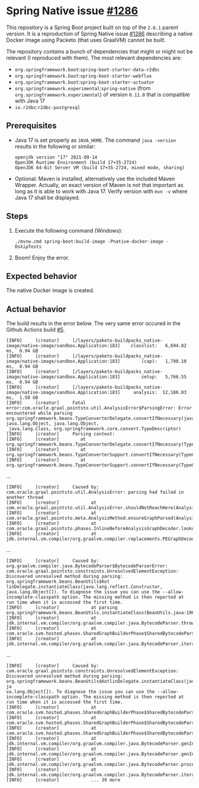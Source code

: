 # Spring Native issue [#1286](https://github.com/spring-projects-experimental/spring-native/issues/1286)

This repository is a Spring Boot project built on top of the `2.6.1` parent version. 
It is a reproduction of Spring Native issue [#1286](https://github.com/spring-projects-experimental/spring-native/issues/1286) describing a native Docker image using Packeto (that uses GraalVM) cannot be built. 

The repository contains a bunch of dependencies that might or might not be relevant (I reproduced with them). The most relevant dependencies are:
- `org.springframework.boot`:`spring-boot-starter-data-r2dbc`
- `org.springframework.boot`:`spring-boot-starter-webflux`
- `org.springframework.boot`:`spring-boot-starter-actuator`
- `org.springframework.experimental`:`spring-native` (from `org.springframework.experimental`) of version `0.11.0` that is compatible with Java 17
- `io.r2dbc`:`r2dbc-postgresql`

## Prerequisites
- Java 17 is set properly as `JAVA_HOME`. The command `java -version` results in the following or similar:

   ```
   openjdk version "17" 2021-09-14
   OpenJDK Runtime Environment (build 17+35-2724)
   OpenJDK 64-Bit Server VM (build 17+35-2724, mixed mode, sharing)
   ```
- Optional: Maven is installed, alternatively use the included Maven Wrapper. 
Actually, an exact version of Maven is not that important as long as it is able to work with Java 17. 
Verify version with `mvn -v` where Java 17 shall be displayed.

## Steps
1. Execute the following command (Windows):
   ```
   ./mvnw.cmd spring-boot:build-image -Pnative-docker-image -DskipTests
   ```
2. Boom! Enjoy the error.

## Expected behavior

The native Docker image is created.

## Actual behavior

The build results in the error below. The very same error occured in the Github Actions build [#5](https://github.com/Nikolas-Charalambidis/spring-native-1286/runs/4494241258?check_suite_focus=true).

```
[INFO]     [creator]     [/layers/paketo-buildpacks_native-image/native-image/sandbox.Application:183]    classlist:   6,694.82 ms,  0.94 GB
[INFO]     [creator]     [/layers/paketo-buildpacks_native-image/native-image/sandbox.Application:183]        (cap):   1,798.10 ms,  0.94 GB
[INFO]     [creator]     [/layers/paketo-buildpacks_native-image/native-image/sandbox.Application:183]        setup:   5,766.55 ms,  0.94 GB
[INFO]     [creator]     [/layers/paketo-buildpacks_native-image/native-image/sandbox.Application:183]     analysis:  12,186.03 ms,  1.50 GB
[INFO]     [creator]     Fatal error:com.oracle.graal.pointsto.util.AnalysisError$ParsingError: Error encountered while parsing org.springframework.beans.TypeConverterDelegate.convertIfNecessary(java.lang.String, java.lang.Object, java.lang.Object,
 java.lang.Class, org.springframework.core.convert.TypeDescriptor)
[INFO]     [creator]     Parsing context:
[INFO]     [creator]        at org.springframework.beans.TypeConverterDelegate.convertIfNecessary(TypeConverterDelegate.java:119)
[INFO]     [creator]        at org.springframework.beans.TypeConverterSupport.convertIfNecessary(TypeConverterSupport.java:73)
[INFO]     [creator]        at org.springframework.beans.TypeConverterSupport.convertIfNecessary(TypeConverterSupport.java:45)
```
...
```
[INFO]     [creator]     Caused by: com.oracle.graal.pointsto.util.AnalysisError: parsing had failed in another thread
[INFO]     [creator]            at com.oracle.graal.pointsto.util.AnalysisError.shouldNotReachHere(AnalysisError.java:153)
[INFO]     [creator]            at com.oracle.graal.pointsto.meta.AnalysisMethod.ensureGraphParsed(AnalysisMethod.java:656)
[INFO]     [creator]            at com.oracle.graal.pointsto.phases.InlineBeforeAnalysisGraphDecoder.lookupEncodedGraph(InlineBeforeAnalysis.java:182)
[INFO]     [creator]            at jdk.internal.vm.compiler/org.graalvm.compiler.replacements.PEGraphDecoder.doInline(PEGraphDecoder.java:1120)
```
...
```
[INFO]     [creator]     Caused by: org.graalvm.compiler.java.BytecodeParser$BytecodeParserError: com.oracle.graal.pointsto.constraints.UnresolvedElementException: Discovered unresolved method during parsing: org.springframework.beans.BeanUtils$Kot
linDelegate.instantiateClass(java.lang.reflect.Constructor, java.lang.Object[]). To diagnose the issue you can use the --allow-incomplete-classpath option. The missing method is then reported at run time when it is accessed the first time.
[INFO]     [creator]            at parsing org.springframework.beans.BeanUtils.instantiateClass(BeanUtils.java:196)
[INFO]     [creator]            at jdk.internal.vm.compiler/org.graalvm.compiler.java.BytecodeParser.throwParserError(BytecodeParser.java:2624)
[INFO]     [creator]            at com.oracle.svm.hosted.phases.SharedGraphBuilderPhase$SharedBytecodeParser.throwParserError(SharedGraphBuilderPhase.java:107)
[INFO]     [creator]            at jdk.internal.vm.compiler/org.graalvm.compiler.java.BytecodeParser.iterateBytecodesForBlock(BytecodeParser.java:3485)
```
...
```
[INFO]     [creator]     Caused by: com.oracle.graal.pointsto.constraints.UnresolvedElementException: Discovered unresolved method during parsing: org.springframework.beans.BeanUtils$KotlinDelegate.instantiateClass(java.lang.reflect.Constructor, ja
va.lang.Object[]). To diagnose the issue you can use the --allow-incomplete-classpath option. The missing method is then reported at run time when it is accessed the first time.
[INFO]     [creator]            at com.oracle.svm.hosted.phases.SharedGraphBuilderPhase$SharedBytecodeParser.reportUnresolvedElement(SharedGraphBuilderPhase.java:307)
[INFO]     [creator]            at com.oracle.svm.hosted.phases.SharedGraphBuilderPhase$SharedBytecodeParser.handleUnresolvedMethod(SharedGraphBuilderPhase.java:298)
[INFO]     [creator]            at com.oracle.svm.hosted.phases.SharedGraphBuilderPhase$SharedBytecodeParser.handleUnresolvedInvoke(SharedGraphBuilderPhase.java:252)
[INFO]     [creator]            at jdk.internal.vm.compiler/org.graalvm.compiler.java.BytecodeParser.genInvokeStatic(BytecodeParser.java:1677)
[INFO]     [creator]            at jdk.internal.vm.compiler/org.graalvm.compiler.java.BytecodeParser.genInvokeStatic(BytecodeParser.java:1652)
[INFO]     [creator]            at jdk.internal.vm.compiler/org.graalvm.compiler.java.BytecodeParser.processBytecode(BytecodeParser.java:5419)
[INFO]     [creator]            at jdk.internal.vm.compiler/org.graalvm.compiler.java.BytecodeParser.iterateBytecodesForBlock(BytecodeParser.java:3477)
[INFO]     [creator]            ... 39 more
```
